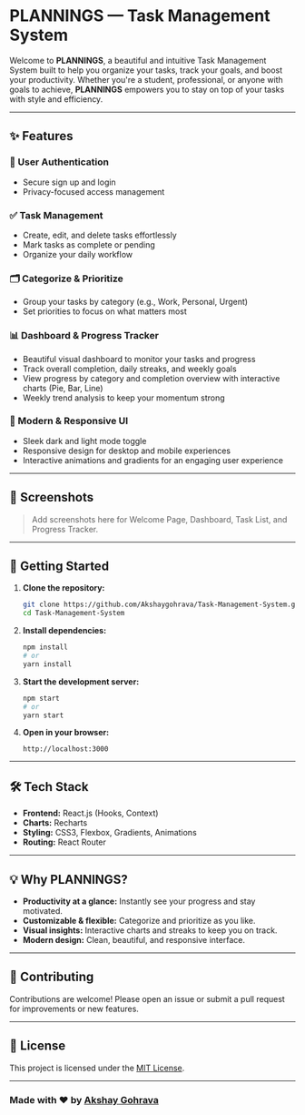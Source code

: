 # PLANNINGS — Task Management System

Welcome to **PLANNINGS**, a beautiful and intuitive Task Management System built to help you organize your tasks, track your goals, and boost your productivity. Whether you're a student, professional, or anyone with goals to achieve, **PLANNINGS** empowers you to stay on top of your tasks with style and efficiency.

---

## ✨ Features

### 🚪 User Authentication
- Secure sign up and login
- Privacy-focused access management

### ✅ Task Management
- Create, edit, and delete tasks effortlessly
- Mark tasks as complete or pending
- Organize your daily workflow

### 🗂️ Categorize & Prioritize
- Group your tasks by category (e.g., Work, Personal, Urgent)
- Set priorities to focus on what matters most

### 📊 Dashboard & Progress Tracker
- Beautiful visual dashboard to monitor your tasks and progress
- Track overall completion, daily streaks, and weekly goals
- View progress by category and completion overview with interactive charts (Pie, Bar, Line)
- Weekly trend analysis to keep your momentum strong

### 🎨 Modern & Responsive UI
- Sleek dark and light mode toggle
- Responsive design for desktop and mobile experiences
- Interactive animations and gradients for an engaging user experience

---

## 📸 Screenshots

> Add screenshots here for Welcome Page, Dashboard, Task List, and Progress Tracker.

---

## 🚀 Getting Started

1. **Clone the repository:**
   ```bash
   git clone https://github.com/Akshaygohrava/Task-Management-System.git
   cd Task-Management-System
   ```

2. **Install dependencies:**
   ```bash
   npm install
   # or
   yarn install
   ```

3. **Start the development server:**
   ```bash
   npm start
   # or
   yarn start
   ```

4. **Open in your browser:**
   ```
   http://localhost:3000
   ```

---

## 🛠️ Tech Stack

- **Frontend:** React.js (Hooks, Context)
- **Charts:** Recharts
- **Styling:** CSS3, Flexbox, Gradients, Animations
- **Routing:** React Router

---

## 💡 Why PLANNINGS?

- **Productivity at a glance:** Instantly see your progress and stay motivated.
- **Customizable & flexible:** Categorize and prioritize as you like.
- **Visual insights:** Interactive charts and streaks to keep you on track.
- **Modern design:** Clean, beautiful, and responsive interface.

---

## 🤝 Contributing

Contributions are welcome! Please open an issue or submit a pull request for improvements or new features.

---

## 📄 License

This project is licensed under the [MIT License](LICENSE).

---

### Made with ❤️ by [Akshay Gohrava](https://github.com/Akshaygohrava)
